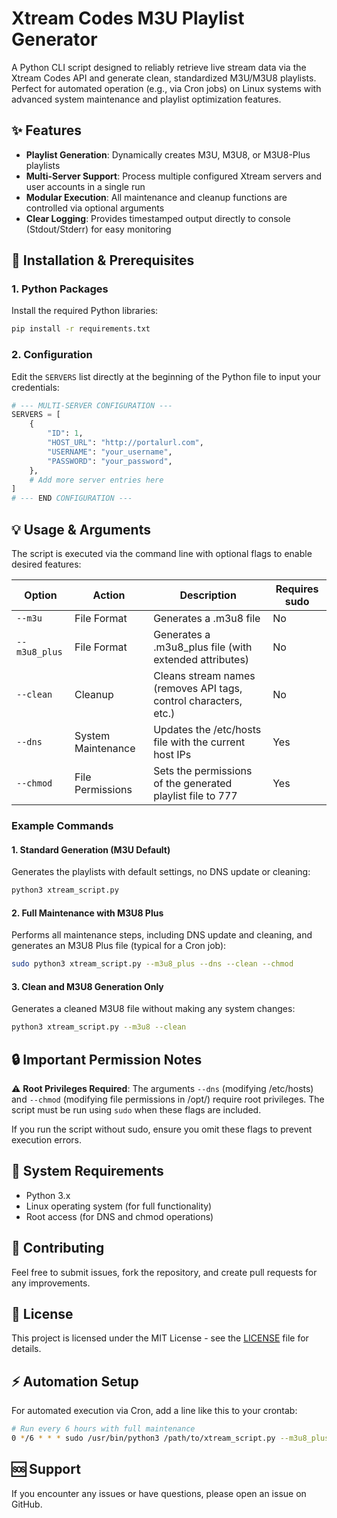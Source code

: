 # Xtream Codes M3U Playlist Generator

A Python CLI script designed to reliably retrieve live stream data via the Xtream Codes API and generate clean, standardized M3U/M3U8 playlists. Perfect for automated operation (e.g., via Cron jobs) on Linux systems with advanced system maintenance and playlist optimization features.

## ✨ Features

- **Playlist Generation**: Dynamically creates M3U, M3U8, or M3U8-Plus playlists
- **Multi-Server Support**: Process multiple configured Xtream servers and user accounts in a single run
- **Modular Execution**: All maintenance and cleanup functions are controlled via optional arguments
- **Clear Logging**: Provides timestamped output directly to console (Stdout/Stderr) for easy monitoring

## 🚀 Installation & Prerequisites

### 1. Python Packages

Install the required Python libraries:

```bash
pip install -r requirements.txt
```

### 2. Configuration

Edit the `SERVERS` list directly at the beginning of the Python file to input your credentials:

```python
# --- MULTI-SERVER CONFIGURATION ---
SERVERS = [
    {
        "ID": 1,
        "HOST_URL": "http://portalurl.com",
        "USERNAME": "your_username",
        "PASSWORD": "your_password",
    },
    # Add more server entries here
]
# --- END CONFIGURATION ---
```

## 💡 Usage & Arguments

The script is executed via the command line with optional flags to enable desired features:

| Option | Action | Description | Requires sudo |
|--------|--------|-------------|---------------|
| `--m3u` | File Format | Generates a .m3u8 file | No |
| `--m3u8_plus` | File Format | Generates a .m3u8_plus file (with extended attributes) | No |
| `--clean` | Cleanup | Cleans stream names (removes API tags, control characters, etc.) | No |
| `--dns` | System Maintenance | Updates the /etc/hosts file with the current host IPs | Yes |
| `--chmod` | File Permissions | Sets the permissions of the generated playlist file to 777 | Yes |

### Example Commands

#### 1. Standard Generation (M3U Default)
Generates the playlists with default settings, no DNS update or cleaning:

```bash
python3 xtream_script.py
```

#### 2. Full Maintenance with M3U8 Plus
Performs all maintenance steps, including DNS update and cleaning, and generates an M3U8 Plus file (typical for a Cron job):

```bash
sudo python3 xtream_script.py --m3u8_plus --dns --clean --chmod
```

#### 3. Clean and M3U8 Generation Only
Generates a cleaned M3U8 file without making any system changes:

```bash
python3 xtream_script.py --m3u8 --clean
```

## 🔒 Important Permission Notes

⚠️ **Root Privileges Required**: The arguments `--dns` (modifying /etc/hosts) and `--chmod` (modifying file permissions in /opt/) require root privileges. The script must be run using `sudo` when these flags are included.

If you run the script without sudo, ensure you omit these flags to prevent execution errors.

## 🔧 System Requirements

- Python 3.x
- Linux operating system (for full functionality)
- Root access (for DNS and chmod operations)

## 📝 Contributing

Feel free to submit issues, fork the repository, and create pull requests for any improvements.

## 📄 License

This project is licensed under the MIT License - see the [LICENSE](LICENSE) file for details.

## ⚡ Automation Setup

For automated execution via Cron, add a line like this to your crontab:

```bash
# Run every 6 hours with full maintenance
0 */6 * * * sudo /usr/bin/python3 /path/to/xtream_script.py --m3u8_plus --dns --clean --chmod
```

## 🆘 Support

If you encounter any issues or have questions, please open an issue on GitHub.
